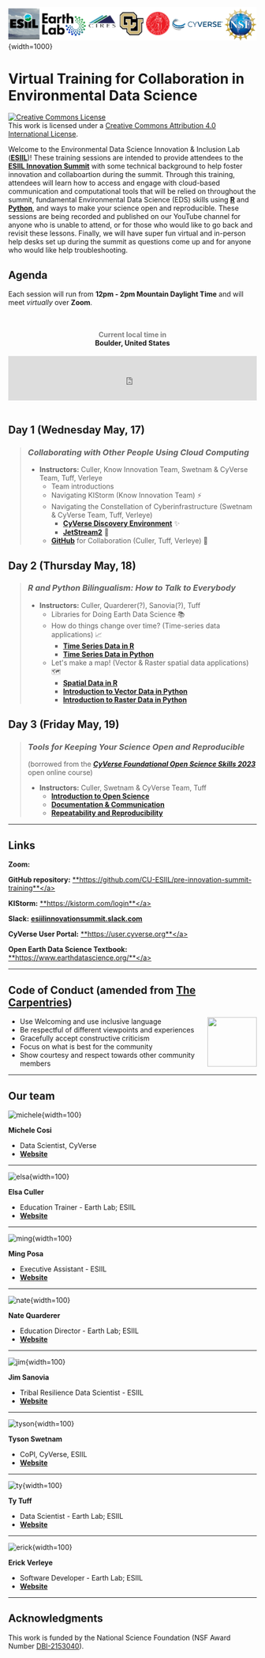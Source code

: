 ![header](assets/pre-summit-training-header.png){width=1000}

# Virtual Training for Collaboration in Environmental Data Science

<a rel="license" href="http://creativecommons.org/licenses/by/4.0/"><img alt="Creative Commons License" style="border-width:0" src="https://i.creativecommons.org/l/by/4.0/88x31.png" /></a><br />This work is licensed under a <a rel="license" href="http://creativecommons.org/licenses/by/4.0/">Creative Commons Attribution 4.0 International License</a>.

Welcome to the Environmental Data Science Innovation & Inclusion Lab (<a href="https://esiil.org/" target="_blank">**ESIIL**</a>)! These training sessions are intended to provide attendees to the <a href="https://esiil.org/innovation-summit" target="_blank">**ESIIL Innovation Summit**</a> with some technical background to help foster innovation and collaboartion during the summit. Through this training, attendees will learn how to access and engage with cloud-based communication and computational tools that will be relied on throughout the summit, fundamental Environmental Data Science (EDS) skills using <a href="https://www.r-project.org/" target="_blank">**R**</a> and <a href="https://www.python.org/" target="_blank">**Python**</a>, and ways to make your science open and reproducible. These sessions are being recorded and published on our YouTube channel for anyone who is unable to attend, or for those who would like to go back and revisit these lessons. Finally, we will have super fun virtual and in-person help desks set up during the summit as questions come up and for anyone who would like help troubleshooting.

## Agenda

Each session will run from **12pm - 2pm Mountain Daylight Time** and will meet _virtually_ over **Zoom**.

<div style="text-align:center;padding:1em 0;"> <h4><a style="text-decoration:none;" href="https://www.zeitverschiebung.net/en/city/5574991"><span style="color:gray;">Current local time in</span><br />Boulder, United States</a></h4> <iframe src="https://www.zeitverschiebung.net/clock-widget-iframe-v2?language=en&size=small&timezone=America%2FDenver" width="100%" height="90" frameborder="0" seamless></iframe> </div>

## Day 1 (Wednesday May, 17)
> ### ***Collaborating with Other People Using Cloud Computing***
> * **Instructors:** Culler, Know Innovation Team, Swetnam & CyVerse Team, Tuff, Verleye
>   * Team introductions
>   * Navigating KIStorm (Know Innovation Team) ⚡
>   * Navigating the Constellation of Cyberinfrastructure (Swetnam & CyVerse Team, Tuff, Verleye)
>     * <a href="https://de.cyverse.org/" target="_blank">**CyVerse Discovery Environment**</a> ✨
>     * <a href="https://jetstream-cloud.org/" target="_blank">**JetStream2**</a> 🚀
>   * <a href="https://github.com/" target="_blank">**GitHub**</a> for Collaboration (Culler, Tuff, Verleye) 🤝




## Day 2 (Thursday May, 18)
> ### ***R and Python Bilingualism: How to Talk to Everybody***
> * **Instructors:** Culler, Quarderer(?), Sanovia(?), Tuff
>   * Libraries for Doing Earth Data Science 📚
>   * How do things change over time? (Time-series data applications) 📈
>     * <a href="https://www.earthdatascience.org/courses/earth-analytics/time-series-data/date-class-in-r/" target="_blank">**Time Series Data in R**</a>
>     * <a href="https://www.earthdatascience.org/courses/use-data-open-source-python/use-time-series-data-in-python/" target="_blank">**Time Series Data in Python**</a>
>   * Let's make a map! (Vector & Raster spatial data applications) 🗺️
>     * <a href="https://www.earthdatascience.org/courses/earth-analytics/spatial-data-r/" target="_blank">**Spatial Data in R**</a>
>     * <a href="https://www.earthdatascience.org/courses/use-data-open-source-python/intro-vector-data-python/" target="_blank">**Introduction to Vector Data in Python**</a>
>     * <a href="" target="_blank">**Introduction to Raster Data in Python**</a>



## Day 3 (Friday May, 19)
> ### ***Tools for Keeping Your Science Open and Reproducible*** 
> (borrowed from the <a href="https://foss.cyverse.org/" target="_blank">***CyVerse Foundational Open Science Skills 2023***</a> open online course)
> 
> * **Instructors:** Culler, Swetnam & CyVerse Team, Tuff
>     * <a href="https://foss.cyverse.org/01_intro_open_sci/" target="_blank">**Introduction to Open Science**</a>
>     * <a href="https://foss.cyverse.org/04_documentation_communication/" target="_blank">**Documentation & Communication**</a>
>     * <a href="https://foss.cyverse.org/06_reproducibility_i/" target="_blank">**Repeatability and Reproducibility**</a>

***

## Links

**Zoom:**

**GitHub repository:** <a href="https://github.com/CU-ESIIL/pre-innovation-summit-training" target="_blank">**https://github.com/CU-ESIIL/pre-innovation-summit-training**</a>

**KIStorm:** <a href="https://kistorm.com/login" target="_blank">**https://kistorm.com/login**</a>

**Slack:** <a href="https://join.slack.com/t/esiilinnovationsummit/shared_invite/zt-1udjsf8v6-ci7YIr1XgyuMdGCMuE3OuA" target="_blank">**esiilinnovationsummit.slack.com**</a>

**CyVerse User Portal:** <a href="https://user.cyverse.org" target="_blank">**https://user.cyverse.org**</a>

**Open Earth Data Science Textbook:** <a href="https://www.earthdatascience.org/" target="_blank">**https://www.earthdatascience.org/**</a>

*** 

## **Code of Conduct** (amended from <a href="https://docs.carpentries.org/topic_folders/policies/code-of-conduct.html" target="_blank">The Carpentries</a>)
  
<img style="float: right;" src="https://www.software.ac.uk/sites/default/files/The%20Carpentries.jpg" width="100" height="100">

* Use Welcoming and use inclusive language
* Be respectful of different viewpoints and experiences
* Gracefully accept constructive criticism
* Focus on what is best for the community
* Show courtesy and respect towards other community members

***

## Our team

![michele](https://cyverse.org/sites/default/files/inline-images/Michele.png){width=100}

**Michele Cosi**

* Data Scientist, CyVerse
* <a href="https://cosimichele.github.io/" target="_blank">**Website**</a>

***

![elsa](https://earthlab.colorado.edu/sites/default/files/styles/square_med/public/media/image/Elsa%20Culler%20-%20reduced.jpg){width=100}

**Elsa Culler**

* Education Trainer - Earth Lab; ESIIL
* <a href="https://earthlab.colorado.edu/our-team/elsa-culler" target="_blank">**Website**</a>

***

![ming](https://esiil.org/sites/default/files/inline-images/Posa%20M%20headshot_0.png){width=100}

**Ming Posa**

* Executive Assistant - ESIIL
* <a href="https://esiil.org/our-team" target="_blank">**Website**</a>

***

![nate](https://earthlab.colorado.edu/sites/default/files/styles/square_med/public/media/image/profile.png?itok=81I5qGge){width=100}

**Nate Quarderer** 

* Education Director - Earth Lab; ESIIL
* <a href="https://earthlab.colorado.edu/our-team/nathan-quarderer" target="_blank">**Website**</a>

***

![jim](https://media.licdn.com/dms/image/D5603AQFIoqS91aBcaw/profile-displayphoto-shrink_200_200/0/1674354325257?e=1683763200&v=beta&t=Ua-EWUlQOzMrEdR61FS6UV0LDhwK4oltMOJeyMVIb1A){width=100}

**Jim Sanovia**

* Tribal Resilience Data Scientist - ESIIL
* <a href="https://esiil.org/our-team" target="_blank">**Website**</a>

***

![tyson](https://avatars.githubusercontent.com/u/11527041?v=4){width=100}

**Tyson Swetnam**

* CoPI, CyVerse, ESIIL
* <a href="https://tysonswetnam.com/" target="_blank">**Website**</a>

***

![ty](https://esiil.org/sites/default/files/inline-images/Screen%20Shot%202023-01-17%20at%2011.57.14%20AM.png){width=100}

**Ty Tuff**

* Data Scientist - Earth Lab; ESIIL
* <a href="https://earthlab.colorado.edu/our-team/ty-tuff" target="_blank">**Website**</a>

***

![erick](https://earthlab.colorado.edu/sites/default/files/styles/square_med/public/media/image/ev_headshot.JPG?itok=PSAqqP2n){width=100}

**Erick Verleye**

* Software Developer - Earth Lab; ESIIL
* <a href="https://earthlab.colorado.edu/our-team/erick-verleye" target="_blank">**Website**</a>

***

## Acknowledgments

This work is funded by the National Science Foundation (NSF Award Number <a href="https://www.nsf.gov/awardsearch/showAward?AWD_ID=2153040&HistoricalAwards=false" target="_blank">DBI-2153040</a>).

